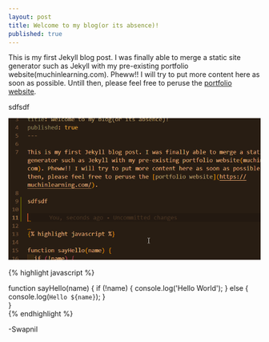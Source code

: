 ```yaml
---
layout: post
title: Welcome to my blog(or its absence)!
published: true
---
```


This is my first Jekyll blog post. I was finally able to merge a static site generator such as Jekyll with my pre-existing portfolio website(muchinlearning.com). Pheww!! I will try to put more content here as soon as possible. Untill then, please feel free to peruse the [portfolio website](https://muchinlearning.com/).

sdfsdf

![](/../images/2019-07-23-New-blogs-upcoming/2021-10-28-21-46-36.png)





{% highlight javascript %}

function sayHello(name) {
  if (!name) {
    console.log('Hello World');
  } else {
    console.log(`Hello ${name}`);
  }  
}  
{% endhighlight %}



-Swapnil
